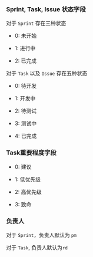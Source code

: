 ### Sprint, Task, Issue 状态字段

对于 `Sprint` 存在三种状态

+ 0: 未开始

+ 1: 进行中

+ 2: 已完成

对于 `Task` 以及 `Issue` 存在五种状态

+ 0: 待开发

+ 1: 开发中

+ 2: 待测试

+ 3: 测试中

+ 4: 已完成

### Task重要程度字段

+ 0: 建议

+ 1: 低优先级

+ 2: 高优先级

+ 3: 致命

### 负责人

对于 `Sprint`，负责人默认为 `pm`

对于 `Task`, 负责人默认为`rd`
